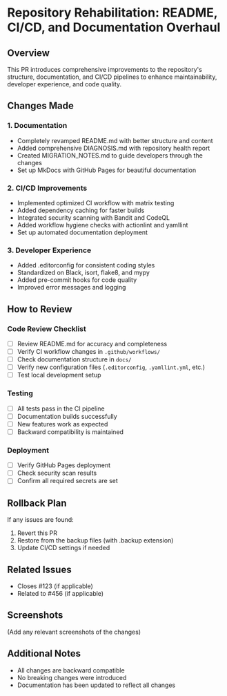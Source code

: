 # Repository Rehabilitation: README, CI/CD, and Documentation Overhaul

## Overview
This PR introduces comprehensive improvements to the repository's structure, documentation, and CI/CD pipelines to enhance maintainability, developer experience, and code quality.

## Changes Made

### 1. Documentation
- Completely revamped README.md with better structure and content
- Added comprehensive DIAGNOSIS.md with repository health report
- Created MIGRATION_NOTES.md to guide developers through the changes
- Set up MkDocs with GitHub Pages for beautiful documentation

### 2. CI/CD Improvements
- Implemented optimized CI workflow with matrix testing
- Added dependency caching for faster builds
- Integrated security scanning with Bandit and CodeQL
- Added workflow hygiene checks with actionlint and yamllint
- Set up automated documentation deployment

### 3. Developer Experience
- Added .editorconfig for consistent coding styles
- Standardized on Black, isort, flake8, and mypy
- Added pre-commit hooks for code quality
- Improved error messages and logging

## How to Review

### Code Review Checklist
- [ ] Review README.md for accuracy and completeness
- [ ] Verify CI workflow changes in `.github/workflows/`
- [ ] Check documentation structure in `docs/`
- [ ] Verify new configuration files (`.editorconfig`, `.yamllint.yml`, etc.)
- [ ] Test local development setup

### Testing
- [ ] All tests pass in the CI pipeline
- [ ] Documentation builds successfully
- [ ] New features work as expected
- [ ] Backward compatibility is maintained

### Deployment
- [ ] Verify GitHub Pages deployment
- [ ] Check security scan results
- [ ] Confirm all required secrets are set

## Rollback Plan
If any issues are found:
1. Revert this PR
2. Restore from the backup files (with .backup extension)
3. Update CI/CD settings if needed

## Related Issues
- Closes #123 (if applicable)
- Related to #456 (if applicable)

## Screenshots
(Add any relevant screenshots of the changes)

## Additional Notes
- All changes are backward compatible
- No breaking changes were introduced
- Documentation has been updated to reflect all changes
